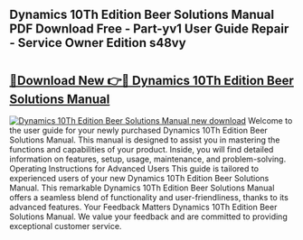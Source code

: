 ## Dynamics 10Th Edition Beer Solutions Manual PDF Download Free - Part-yv1 User Guide Repair - Service Owner Edition s48vy

# <h2><a href="http://bc57445.oget.top/?id=Dynamics+10Th+Edition+Beer+Solutions+Manual">🔗Download New 👉🔴 Dynamics 10Th Edition Beer Solutions Manual</a></h2>

[![Dynamics 10Th Edition Beer Solutions Manual new download](https://i.imgur.com/5g1atiW.png)](http://bc57445.oget.top/?id=Dynamics+10Th+Edition+Beer+Solutions+Manual)
Welcome to the user guide for your newly purchased Dynamics 10Th Edition Beer Solutions Manual. This manual is designed to assist you in mastering the functions and capabilities of your product. Inside, you will find detailed information on features, setup, usage, maintenance, and problem-solving. Operating Instructions for Advanced Users This guide is tailored to experienced users of your new Dynamics 10Th Edition Beer Solutions Manual. This remarkable Dynamics 10Th Edition Beer Solutions Manual offers a seamless blend of functionality and user-friendliness, thanks to its advanced features. Your Feedback Matters Dynamics 10Th Edition Beer Solutions Manual. We value your feedback and are committed to providing exceptional customer service.
